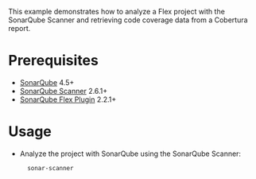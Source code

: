 This example demonstrates how to analyze a Flex project with the SonarQube Scanner and retrieving code coverage data from a Cobertura report.

Prerequisites
=============
* [SonarQube](http://www.sonarqube.org/downloads/) 4.5+
* [SonarQube Scanner](http://docs.sonarqube.org/display/SCAN/Analyzing+with+SonarQube+Scanner) 2.6.1+
* [SonarQube Flex Plugin](http://docs.sonarqube.org/display/PLUG/Flex+Plugin) 2.2.1+

Usage
=====
* Analyze the project with SonarQube using the SonarQube Scanner:

        sonar-scanner
